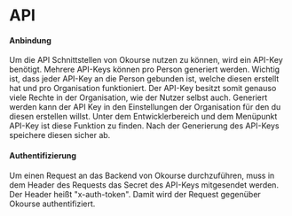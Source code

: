 # API

#### Anbindung

Um die API Schnittstellen von Okourse nutzen zu können, wird ein API-Key benötigt. Mehrere API-Keys können pro Person generiert werden. Wichtig ist, dass jeder API-Key an die Person gebunden ist, welche diesen erstellt hat und pro Organisation funktioniert. Der API-Key besitzt somit genauso viele Rechte in der Organisation, wie der Nutzer selbst auch. 
Generiert werden kann der API Key in den Einstellungen der Organisation für den du diesen erstellen willst.
Unter dem Entwicklerbereich und dem Menüpunkt API-Key ist diese Funktion zu finden. Nach der Generierung des API-Keys speichere diesen sicher ab.

#### Authentifizierung

Um einen Request an das Backend von Okourse durchzuführen, muss in dem Header des Requests das Secret des API-Keys mitgesendet werden. Der Header heißt "x-auth-token".
Damit wird der Request gegenüber Okourse authentifiziert.